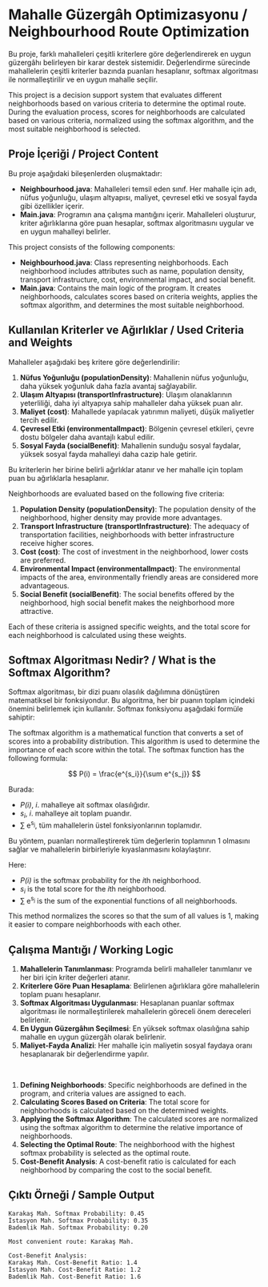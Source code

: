 # Mahalle Güzergâh Optimizasyonu / Neighbourhood Route Optimization 

Bu proje, farklı mahalleleri çeşitli kriterlere göre değerlendirerek en uygun güzergâhı belirleyen bir karar destek sistemidir. Değerlendirme sürecinde mahallelerin çeşitli kriterler bazında puanları hesaplanır, softmax algoritması ile normalleştirilir ve en uygun mahalle seçilir.

This project is a decision support system that evaluates different neighborhoods based on various criteria to determine the optimal route. During the evaluation process, scores for neighborhoods are calculated based on various criteria, normalized using the softmax algorithm, and the most suitable neighborhood is selected.

## Proje İçeriği / Project Content

Bu proje aşağıdaki bileşenlerden oluşmaktadır:

- **Neighbourhood.java**: Mahalleleri temsil eden sınıf. Her mahalle için adı, nüfus yoğunluğu, ulaşım altyapısı, maliyet, çevresel etki ve sosyal fayda gibi özellikler içerir.
- **Main.java**: Programın ana çalışma mantığını içerir. Mahalleleri oluşturur, kriter ağırlıklarına göre puan hesaplar, softmax algoritmasını uygular ve en uygun mahalleyi belirler.

This project consists of the following components:

- **Neighbourhood.java**: Class representing neighborhoods. Each neighborhood includes attributes such as name, population density, transport infrastructure, cost, environmental impact, and social benefit.
- **Main.java**: Contains the main logic of the program. It creates neighborhoods, calculates scores based on criteria weights, applies the softmax algorithm, and determines the most suitable neighborhood.

## Kullanılan Kriterler ve Ağırlıklar / Used Criteria and Weights

Mahalleler aşağıdaki beş kritere göre değerlendirilir:

1. **Nüfus Yoğunluğu (populationDensity)**: Mahallenin nüfus yoğunluğu, daha yüksek yoğunluk daha fazla avantaj sağlayabilir.
2. **Ulaşım Altyapısı (transportInfrastructure)**: Ulaşım olanaklarının yeterliliği, daha iyi altyapıya sahip mahalleler daha yüksek puan alır.
3. **Maliyet (cost)**: Mahallede yapılacak yatırımın maliyeti, düşük maliyetler tercih edilir.
4. **Çevresel Etki (environmentalImpact)**: Bölgenin çevresel etkileri, çevre dostu bölgeler daha avantajlı kabul edilir.
5. **Sosyal Fayda (socialBenefit)**: Mahallenin sunduğu sosyal faydalar, yüksek sosyal fayda mahalleyi daha cazip hale getirir.

Bu kriterlerin her birine belirli ağırlıklar atanır ve her mahalle için toplam puan bu ağırlıklarla hesaplanır.

Neighborhoods are evaluated based on the following five criteria:

1. **Population Density (populationDensity)**: The population density of the neighborhood, higher density may provide more advantages.
2. **Transport Infrastructure (transportInfrastructure)**: The adequacy of transportation facilities, neighborhoods with better infrastructure receive higher scores.
3. **Cost (cost)**: The cost of investment in the neighborhood, lower costs are preferred.
4. **Environmental Impact (environmentalImpact)**: The environmental impacts of the area, environmentally friendly areas are considered more advantageous.
5. **Social Benefit (socialBenefit)**: The social benefits offered by the neighborhood, high social benefit makes the neighborhood more attractive.

Each of these criteria is assigned specific weights, and the total score for each neighborhood is calculated using these weights.

## Softmax Algoritması Nedir? / What is the Softmax Algorithm?

Softmax algoritması, bir dizi puanı olasılık dağılımına dönüştüren matematiksel bir fonksiyondur. Bu algoritma, her bir puanın toplam içindeki önemini belirlemek için kullanılır. Softmax fonksiyonu aşağıdaki formüle sahiptir:

The softmax algorithm is a mathematical function that converts a set of scores into a probability distribution. This algorithm is used to determine the importance of each score within the total. The softmax function has the following formula:

$$ P(i) = \frac{e^{s_i}}{\sum e^{s_j}} $$

Burada:

- <i>P(i)</i>, <i>i</i>. mahalleye ait softmax olasılığıdır.
- <i>s<sub>i</sub></i>, <i>i</i>. mahalleye ait toplam puandır.
- ∑ e<sup>s<sub>j</sub></sup>, tüm mahallelerin üstel fonksiyonlarının toplamıdır.

Bu yöntem, puanları normalleştirerek tüm değerlerin toplamının 1 olmasını sağlar ve mahallelerin birbirleriyle kıyaslanmasını kolaylaştırır.

Here:

- <i>P(i)</i> is the softmax probability for the <i>i</i>th neighborhood.
- <i>s<sub>i</sub></i> is the total score for the <i>i</i>th neighborhood.
- ∑ e<sup>s<sub>j</sub></sup> is the sum of the exponential functions of all neighborhoods.

This method normalizes the scores so that the sum of all values is 1, making it easier to compare neighborhoods with each other.

## Çalışma Mantığı / Working Logic

1. **Mahallelerin Tanımlanması**: Programda belirli mahalleler tanımlanır ve her biri için kriter değerleri atanır.
2. **Kriterlere Göre Puan Hesaplama**: Belirlenen ağırlıklara göre mahallelerin toplam puanı hesaplanır.
3. **Softmax Algoritması Uygulanması**: Hesaplanan puanlar softmax algoritması ile normalleştirilerek mahallelerin göreceli önem dereceleri belirlenir.
4. **En Uygun Güzergâhın Seçilmesi**: En yüksek softmax olasılığına sahip mahalle en uygun güzergâh olarak belirlenir.
5. **Maliyet-Fayda Analizi**: Her mahalle için maliyetin sosyal faydaya oranı hesaplanarak bir değerlendirme yapılır.
<br>

1. **Defining Neighborhoods**: Specific neighborhoods are defined in the program, and criteria values are assigned to each.
2. **Calculating Scores Based on Criteria**: The total score for neighborhoods is calculated based on the determined weights.
3. **Applying the Softmax Algorithm**: The calculated scores are normalized using the softmax algorithm to determine the relative importance of neighborhoods.
4. **Selecting the Optimal Route**: The neighborhood with the highest softmax probability is selected as the optimal route.
5. **Cost-Benefit Analysis**: A cost-benefit ratio is calculated for each neighborhood by comparing the cost to the social benefit.

## Çıktı Örneği / Sample Output

```
Karakaş Mah. Softmax Probability: 0.45
İstasyon Mah. Softmax Probability: 0.35
Bademlik Mah. Softmax Probability: 0.20

Most convenient route: Karakaş Mah.

Cost-Benefit Analysis:
Karakaş Mah. Cost-Benefit Ratio: 1.4
İstasyon Mah. Cost-Benefit Ratio: 1.2
Bademlik Mah. Cost-Benefit Ratio: 1.6
```

